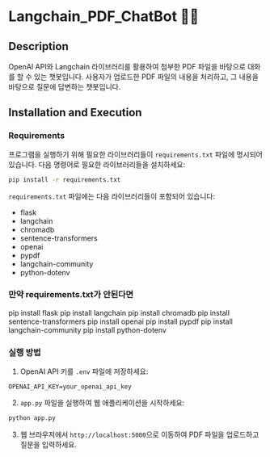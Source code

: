 # Langchain_PDF_ChatBot 📄🤖

## Description
OpenAI API와 Langchain 라이브러리를 활용하여 첨부한 PDF 파일을 바탕으로 대화를 할 수 있는 챗봇입니다. 사용자가 업로드한 PDF 파일의 내용을 처리하고, 그 내용을 바탕으로 질문에 답변하는 챗봇입니다.

## Installation and Execution

### Requirements
프로그램을 실행하기 위해 필요한 라이브러리들이 `requirements.txt` 파일에 명시되어 있습니다. 다음 명령어로 필요한 라이브러리들을 설치하세요:

```bash
pip install -r requirements.txt
```

`requirements.txt` 파일에는 다음 라이브러리들이 포함되어 있습니다:
- flask
- langchain
- chromadb
- sentence-transformers
- openai
- pypdf
- langchain-community
- python-dotenv

### 만약 requirements.txt가 안된다면
pip install flask
pip install langchain
pip install chromadb
pip install sentence-transformers
pip install openai
pip install pypdf
pip install langchain-community
pip install python-dotenv


### 실행 방법
1. OpenAI API 키를 `.env` 파일에 저장하세요:
```
OPENAI_API_KEY=your_openai_api_key
```

2. `app.py` 파일을 실행하여 웹 애플리케이션을 시작하세요:
```bash
python app.py
```

3. 웹 브라우저에서 `http://localhost:5000`으로 이동하여 PDF 파일을 업로드하고 질문을 입력하세요.

